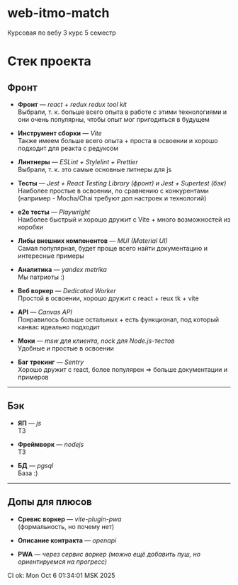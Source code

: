 # web-itmo-match

Курсовая по вебу 3 курс 5 семестр

# Стек проекта

## Фронт

- **Фронт** — _react + redux redux tool kit_  
  Выбрали, т. к. больше всего опыта в работе с этими технологиями и они очень популярны, чтобы опыт мог пригодиться в будущем

- **Инструмент сборки** — _Vite_  
  Также имеем больше всего опыта + проста в освоении и хорошо подходит для реакта с редуксом

- **Линтнеры** — _ESLint + Stylelint + Prettier_  
  Выбрали, т. к. это самые основные литнеры для js

- **Тесты** — _Jest + React Testing Library (фронт) и Jest + Supertest (бэк)_  
  Наиболее простые в освоении, по сравнению с конкурентами (например - Mocha/Chai требуют доп настроек и технологий)

- **e2e тесты** — _Playwright_  
  Наиболее быстрый и хорошо дружит с Vite + много возможностей из коробки

- **Либы внешних компонентов** — _MUI (Material UI)_  
  Самая популярная, будет проще всего найти документацию и интересные примеры

- **Аналитика** — _yandex metrika_  
  Мы патриоты :)

- **Веб воркер** — _Dedicated Worker_  
  Простой в освоении, хорошо дружит с react + reux tk + vite

- **API** — _Canvas API_  
  Понравилось больше остальных + есть функционал, под который канвас идеально подходит

- **Моки** — _msw для клиента, nock для Node.js-тестов_  
  Удобные и простые в освоении

- **Баг трекинг** — _Sentry_  
  Хорошо дружит с react, более популярен => больше документации и примеров

---

## Бэк

- **ЯП** — _js_  
  ТЗ

- **Фреймворк** — _nodejs_  
  ТЗ

- **БД** — _pgsql_  
  База :)

---

## Допы для плюсов

- **Сревис воркер** — _vite-plugin-pwa_  
  (формальность, но почему нет)

- **Описание контракта** — _openapi_

- **PWA** — _через сервис воркер (можно ещё добавить пуш, но ориентируемся на прогресс)_

CI ok: Mon Oct 6 01:34:01 MSK 2025

